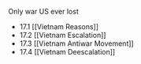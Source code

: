 Only war US ever lost

- 17.1 [[Vietnam Reasons]]
- 17.2 [[Vietnam Escalation]]
- 17.3 [[Vietnam Antiwar Movement]]
- 17.4 [[Vietnam Deescalation]]
